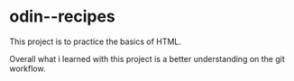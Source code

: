 # odin--recipes

This project is to practice the basics of HTML.

Overall what i learned with this project is a better understanding on the git workflow.